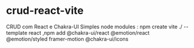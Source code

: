 # crud-react-vite
CRUD com React e Chakra-UI Simples
node modules : 
npm create vite ./ --template react
,npm add @chakra-ui/react @emotion/react @emotion/styled framer-motion @chakra-ui/icons

